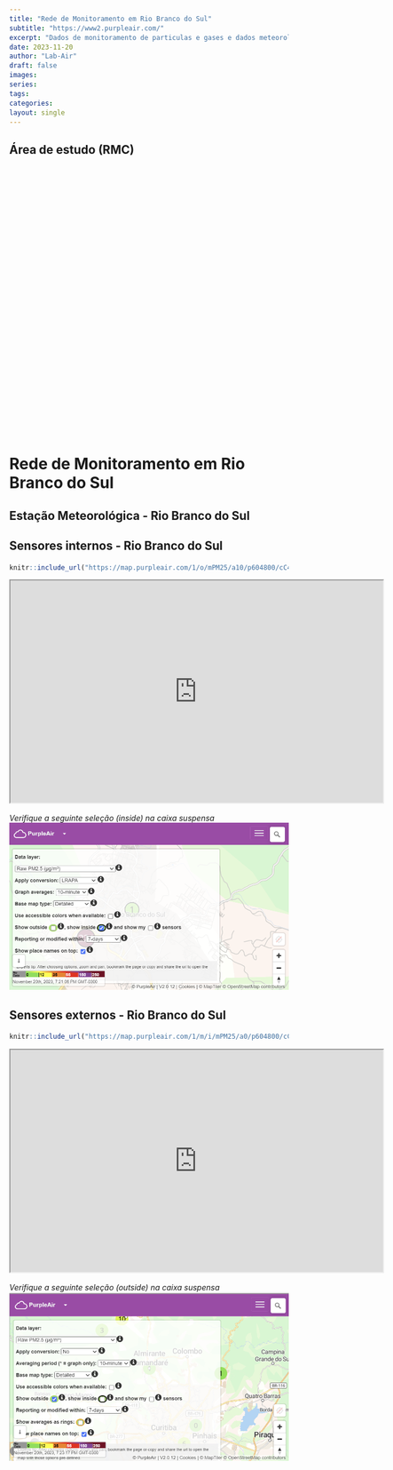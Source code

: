 ```yaml
---
title: "Rede de Monitoramento em Rio Branco do Sul"
subtitle: "https://www2.purpleair.com/"
excerpt: "Dados de monitoramento de particulas e gases e dados meteorológicos em tempo real fornecidos pela Estação Meteorológica da Prefeitura Municipal de RBS."
date: 2023-11-20
author: "Lab-Air"
draft: false
images:
series:
tags: 
categories:
layout: single
---
```


<script src="{{< blogdown/postref >}}index_files/htmlwidgets/htmlwidgets.js"></script>
<script src="{{< blogdown/postref >}}index_files/jquery/jquery-3.6.0.min.js"></script>
<link href="{{< blogdown/postref >}}index_files/leaflet/leaflet.css" rel="stylesheet" />
<script src="{{< blogdown/postref >}}index_files/leaflet/leaflet.js"></script>
<link href="{{< blogdown/postref >}}index_files/leafletfix/leafletfix.css" rel="stylesheet" />
<script src="{{< blogdown/postref >}}index_files/proj4/proj4.min.js"></script>
<script src="{{< blogdown/postref >}}index_files/Proj4Leaflet/proj4leaflet.js"></script>
<link href="{{< blogdown/postref >}}index_files/rstudio_leaflet/rstudio_leaflet.css" rel="stylesheet" />
<script src="{{< blogdown/postref >}}index_files/leaflet-binding/leaflet.js"></script>

## Área de estudo (RMC)

<div class="leaflet html-widget html-fill-item-overflow-hidden html-fill-item" id="htmlwidget-1" style="width:672px;height:480px;"></div>
<script type="application/json" data-for="htmlwidget-1">{"x":{"options":{"crs":{"crsClass":"L.CRS.EPSG3857","code":null,"proj4def":null,"projectedBounds":null,"options":{}}},"calls":[{"method":"addTiles","args":["https://{s}.tile.openstreetmap.org/{z}/{x}/{y}.png",null,null,{"minZoom":0,"maxZoom":18,"tileSize":256,"subdomains":"abc","errorTileUrl":"","tms":false,"noWrap":false,"zoomOffset":0,"zoomReverse":false,"opacity":1,"zIndex":1,"detectRetina":false,"attribution":"&copy; <a href=\"https://openstreetmap.org/copyright/\">OpenStreetMap<\/a>,  <a href=\"https://opendatacommons.org/licenses/odbl/\">ODbL<\/a>"}]}],"setView":[[-25.19,-49.32],13.3,[]]},"evals":[],"jsHooks":[]}</script>

# Rede de Monitoramento em Rio Branco do Sul

## Estação Meteorológica - Rio Branco do Sul

<script defer src="https://wdg.plugfield.com.br/device/plugfield-widget-v1-sd-x.js"></script>

<plugfield-widget-v1 data-device="3118" data-key="eyJhbGciOiJIUzI1NiIsInR5cCI6IkpXVCJ9.eyJ1aWQiOjIxNTc0LCJhaWQiOjE1OTE5LCJvcmlnaW4iOiJybWNxdWFsaWRhZGVkb2FyLm5ldGxpZnkuYXBwIiwiaWF0IjoxNzAwNTE1NzI1fQ.BmRjlaRlYZM3zvlipj-k50pOJMrOaTCUAYABTWRPizE"></plugfield-widget-v1>
<plugfield-widget-v1 data-device="3184" data-key="eyJhbGciOiJIUzI1NiIsInR5cCI6IkpXVCJ9.eyJ1aWQiOjIxNTc0LCJhaWQiOjE1OTE5LCJvcmlnaW4iOiJybWNxdWFsaWRhZGVkb2FyLm5ldGxpZnkuYXBwIiwiaWF0IjoxNzAwNTE1NzI1fQ.BmRjlaRlYZM3zvlipj-k50pOJMrOaTCUAYABTWRPizE"></plugfield-widget-v1>

## Sensores internos - Rio Branco do Sul

``` r
knitr::include_url("https://map.purpleair.com/1/o/mPM25/a10/p604800/cC4#13.23/-25.19/-49.31042")
```

<iframe src="https://map.purpleair.com/1/o/mPM25/a10/p604800/cC4#13.23/-25.19/-49.31042" width="672" height="400px" data-external="1">
</iframe>

*Verifique a seguinte seleção (inside) na caixa suspensa*
![](images/interno.png)

## Sensores externos - Rio Branco do Sul

``` r
knitr::include_url("https://map.purpleair.com/1/m/i/mPM25/a0/p604800/cC4#13.53/-25.19077/-49.31164")
```

<iframe src="https://map.purpleair.com/1/m/i/mPM25/a0/p604800/cC4#13.53/-25.19077/-49.31164" width="672" height="400px" data-external="1">
</iframe>

*Verifique a seguinte seleção (outside) na caixa suspensa*
![](images/externo.png)
